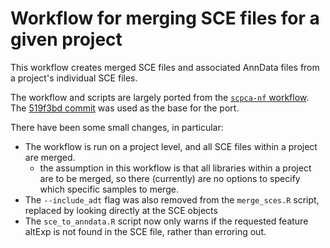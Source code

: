 # Workflow for merging SCE files for a given project

This workflow creates merged SCE files and associated AnnData files from a project's individual SCE files.

The workflow and scripts are largely ported from the [`scpca-nf` workflow](https://github.com/AlexsLemonade/scpca-nf).
The [519f3bd commit](https://github.com/AlexsLemonade/scpca-nf/commit/519f3bdb5f9d2d33bb6829dddd537b67052cc29d) was used as the base for the port.

There have been some small changes, in particular:

- The workflow is run on a project level, and all SCE files within a project are merged.
  - the assumption in this workflow is that all libraries within a project are to be merged, so there (currently) are no options to specify which specific samples to merge.
- The `--include_adt` flag was also removed from the `merge_sces.R` script, replaced by looking directly at the SCE objects
- The `sce_to_anndata.R` script now only warns if the requested feature altExp is not found in the SCE file, rather than erroring out.
